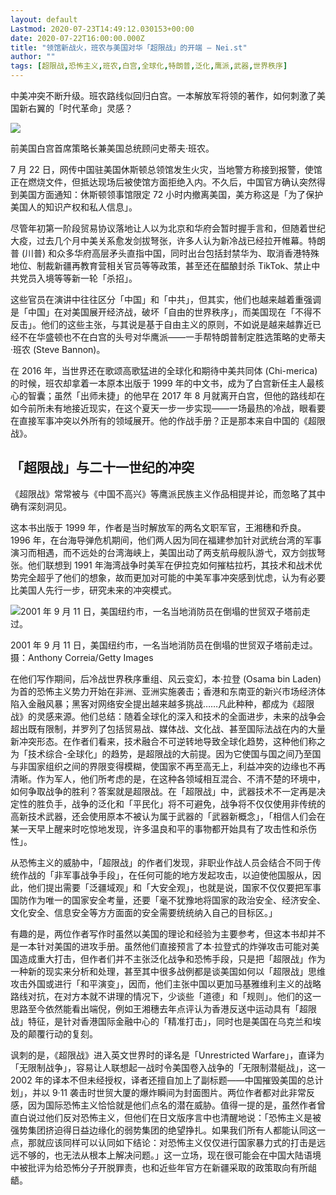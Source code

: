 ```yaml
---
layout: default
Lastmod: 2020-07-23T14:49:12.030153+00:00
date: 2020-07-22T16:00:00.000Z
title: "领馆新战火，班农与美国对华「超限战」的开端 – Nei.st"
author: ""
tags: [超限战,恐怖主义,班农,白宫,全球化,特朗普,泛化,鹰派,武器,世界秩序]
---
```


中美冲突不断升级。班农路线似回归白宫。一本解放军将领的著作，如何刺激了美国新右翼的「时代革命」灵感？

![](https://images.weserv.nl/?url=https%3A//d32kak7w9u5ewj.cloudfront.net/media/image/2020/07/e2f461c74d07411a952412e5a2a77952.jpg)

前美国白宫首席策略长兼美国总统顾问史蒂夫·班农。

7 月 22 日，网传中国驻美国休斯顿总领馆发生火灾，当地警方称接到报警，使馆正在燃烧文件，但抵达现场后被使馆方面拒绝入内。不久后，中国官方确认突然得到美国方面通知：休斯顿领事馆限定 72 小时内撤离美国，美方称这是「为了保护美国人的知识产权和私人信息」。

尽管年初第一阶段贸易协议落地让人以为北京和华府会暂时握手言和，但随着世纪大疫，过去几个月中美关系愈发剑拔弩张，许多人认为新冷战已经拉开帷幕。特朗普 (川普) 和众多华府高层矛头直指中国，同时出台包括封禁华为、取消香港特殊地位、制裁新疆再教育营相关官员等等政策，甚至还在醖酿封杀 TikTok、禁止中共党员入境等等新一轮「杀招」。

这些官员在演讲中往往区分「中国」和「中共」，但其实，他们也越来越着重强调是「中国」在对美国展开经济战，破坏「自由的世界秩序」，而美国现在「不得不反击」。他们的这些主张，与其说是基于自由主义的原则，不如说是越来越靠近已经不在华盛顿也不在白宫的头号对华鹰派——一手帮特朗普制定胜选策略的史蒂夫·班农 (Steve Bannon)。

在 2016 年，当世界还在歌颂高歌猛进的全球化和期待中美共同体 (Chi-merica) 的时候，班农却拿着一本原本出版于 1999 年的中文书，成为了白宫新任主人最核心的智囊；虽然「出师未捷」的他早在 2017 年 8 月就离开白宫，但他的路线却在如今前所未有地接近现实，在这个夏天一步一步实现——一场最热的冷战，眼看要在直接军事冲突以外所有的领域展开。他的作战手册？正是那本来自中国的《超限战》。

「超限战」与二十一世纪的冲突
--------------

《超限战》常常被与《中国不高兴》等鹰派民族主义作品相提并论，而忽略了其中确有深刻洞见。

这本书出版于 1999 年，作者是当时解放军的两名文职军官，王湘穗和乔良。1996 年，在台海导弹危机期间，他们两人因为同在福建参加针对武统台湾的军事演习而相遇，而不远处的台湾海峡上，美国出动了两支航母舰队游弋，双方剑拔弩张。他们联想到 1991 年海湾战争时美军在伊拉克如何摧枯拉朽，其技术和战术优势完全超乎了他们的想象，故而更加对可能的中美军事冲突感到忧虑，认为有必要比美国人先行一步，研究未来的冲突模式。

![2001 年 9 月 11 日，美国纽约市，一名当地消防员在倒塌的世贸双子塔前走过。](https://images.weserv.nl/?url=https%3A//d32kak7w9u5ewj.cloudfront.net/media/image/2020/07/758478f0a22e46b9a931f6570a241cc3.jpg%3FimageView2/1/w/1080/h/715/format/jpg)

2001 年 9 月 11 日，美国纽约市，一名当地消防员在倒塌的世贸双子塔前走过。摄：Anthony Correia/Getty Images

在他们写作期间，后冷战世界秩序重组、风云变幻，本·拉登 (Osama bin Laden) 为首的恐怖主义势力开始在非洲、亚洲实施袭击；香港和东南亚的新兴市场经济体陷入金融风暴；黑客对网络安全提出越来越多挑战……凡此种种，都成为《超限战》的灵感来源。他们总结：随着全球化的深入和技术的全面进步，未来的战争会超出既有限制，并罗列了包括贸易战、媒体战、文化战、甚至国际法战在内的大量新冲突形态。在作者们看来，技术融合不可逆转地导致全球化趋势，这种他们称之为「技术综合-全球化」的趋势，是超限战的大前提。因为它使国与国之间乃至国与非国家组织之间的界限变得模糊，使国家不再至高无上，利益冲突的边缘也不再清晰。作为军人，他们所考虑的是，在这种各领域相互混合、不清不楚的环境中，如何争取战争的胜利？答案就是超限战。在「超限战」中，武器技术不一定再是决定性的胜负手，战争的泛化和「平民化」将不可避免，战争将不仅仅使用非传统的高新技术武器，还会使用原本不被认为属于武器的「武器新概念」，「相信人们会在某一天早上醒来时吃惊地发现，许多温良和平的事物都开始具有了攻击性和杀伤性」。

从恐怖主义的威胁中，「超限战」的作者们发现，非职业作战人员会结合不同于传统作战的「非军事战争手段」，在任何可能的地方发起攻击，以迫使他国服从，因此，他们提出需要「泛疆域观」和「大安全观」，也就是说，国家不仅仅要把军事国防作为唯一的国家安全考量，还要「毫不犹豫地将国家的政治安全、经济安全、文化安全、信息安全等方方面面的安全需要统统纳入自己的目标区。」

有趣的是，两位作者写作时虽然以美国的理论和经验为主要参考，但这本书却并不是一本针对美国的进攻手册。虽然他们直接预言了本·拉登式的炸弹攻击可能对美国造成重大打击，但作者们并不主张泛化战争和恐怖手段，只是把「超限战」作为一种新的现实来分析和处理，甚至其中很多战例都是谈美国如何以「超限战」思维攻击外国或进行「和平演变」，因而，他们主张中国以更加马基雅维利主义的战略路线对抗，在对方本就不讲理的情况下，少谈些「道德」和「规则」。他们的这一思路至今依然能看出端倪，例如王湘穗去年点评认为香港反送中运动具有「超限战」特征，是针对香港国际金融中心的「精准打击」，同时也是美国在乌克兰和埃及的颠覆行动的复刻。

讽刺的是，《超限战》进入英文世界时的译名是「Unrestricted Warfare」，直译为「无限制战争」，容易让人联想起一战时令美国卷入战争的「无限制潜艇战」，这一 2002 年的译本不但未经授权，译者还擅自加上了副标题——中国摧毁美国的总计划」，并以 9·11 袭击时世贸大厦的爆炸瞬间为封面图片。两位作者都对此非常反感，因为国际恐怖主义恰恰就是他们点名的潜在威胁。值得一提的是，虽然作者曾直白说过他们反对恐怖主义，但他们在日文版序言中也清醒地说：「恐怖主义是被强势集团挤迫得日益边缘化的弱势集团的绝望挣扎。如果我们所有人都能认同这一点，那就应该同样可以认同如下结论：对恐怖主义仅仅进行国家暴力式的打击是远远不够的，也无法从根本上解决问题。」这一立场，现在很可能会在中国大陆语境中被批评为给恐怖分子开脱罪责，也和近些年官方在新疆采取的政策取向有所龃龉。


